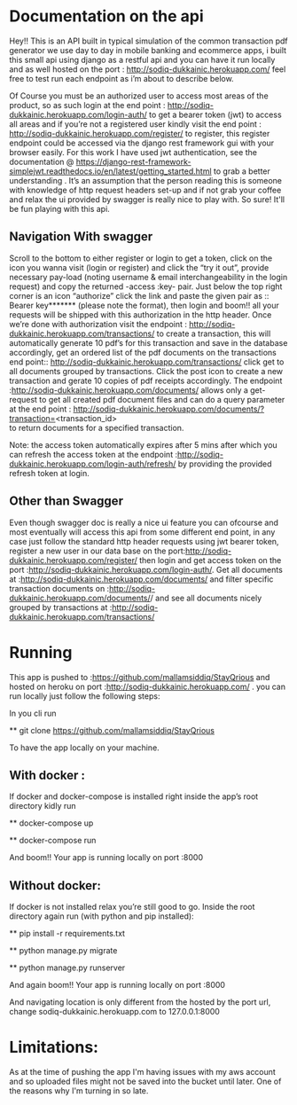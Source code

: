 # Documentation on the api 

Hey!! This is an API built in typical simulation of the common transaction pdf generator we use day to day in mobile banking and ecommerce apps, i built this small api using django as a restful api and you can have it run locally and as well hosted on the port : http://sodiq-dukkainic.herokuapp.com/  feel free to test run each endpoint as i’m about to describe below. 

Of Course you must be an authorized user to access most areas of the product, so as such login at the end point : http://sodiq-dukkainic.herokuapp.com/login-auth/  to get a bearer token (jwt)  to access all areas and if you’re not a registered user kindly visit the end point : http://sodiq-dukkainic.herokuapp.com/register/ to register, this register endpoint could be accessed via the django rest framework gui with your browser easily. For this work I have used jwt authentication, see the documentation @ https://django-rest-framework-simplejwt.readthedocs.io/en/latest/getting_started.html to grab a better understanding . It’s an assumption that the person reading this is someone with knowledge of http request headers set-up and if not grab your coffee and relax the ui provided by swagger is really nice to play with. So sure! It'll be fun playing with this api.

## Navigation With swagger

Scroll to the bottom to either register or login to get a token, click on the icon you wanna visit (login or register) and click the “try it out”, provide necessary pay-load (noting username & email interchangeability in the login request) and copy the returned -access :key-  pair. Just below the top right corner is an icon “authorize” click the link and paste the given pair as :: Bearer key*******   (please note the format), then login and boom!! all your requests will be shipped with this authorization in the http header. Once we’re done with authorization visit the endpoint : http://sodiq-dukkainic.herokuapp.com/transactions/ to create a transaction, this will automatically generate 10 pdf’s for this transaction and save in the database accordingly, get an ordered list of the pdf documents on the transactions end point:: http://sodiq-dukkainic.herokuapp.com/transactions/ click  get to all documents grouped by transactions. Click the post icon to create a new transaction and gerate 10 copies of pdf receipts accordingly. The endpoint :http://sodiq-dukkainic.herokuapp.com/documents/ allows only a get-request to get all created pdf document files and can do a query parameter at the end point : http://sodiq-dukkainic.herokuapp.com/documents/?transaction=<transaction_id>  
  to return documents for a specified transaction. 

Note: the access token automatically expires after 5 mins after which you can refresh the access token at the endpoint :http://sodiq-dukkainic.herokuapp.com/login-auth/refresh/
by providing the provided refresh token at login.

## Other than Swagger

Even though swagger doc is really a nice ui feature you can ofcourse and most eventually will access this api from some different end point, in any case just follow the standard http header requests using jwt bearer token, register a new user in our data base on the port:http://sodiq-dukkainic.herokuapp.com/register/ then login and get access token on the port :http://sodiq-dukkainic.herokuapp.com/login-auth/. Get all documents at :http://sodiq-dukkainic.herokuapp.com/documents/ and filter specific transaction documents on :http://sodiq-dukkainic.herokuapp.com/documents/<transaction-id>/ and see all documents nicely grouped by transactions at :http://sodiq-dukkainic.herokuapp.com/transactions/

# Running 

This app is pushed to :https://github.com/mallamsiddiq/StayQrious and hosted on heroku on port :http://sodiq-dukkainic.herokuapp.com/  . you can run locally just follow the following steps:

In you cli run 

** git clone https://github.com/mallamsiddiq/StayQrious



To have the app locally on your machine.


## With docker :

If docker and docker-compose is installed right inside the app’s root directory kidly run

** docker-compose up

** docker-compose run

And boom!! Your app is running locally on port :8000


## Without docker:

If docker is not installed relax you’re still good to go. Inside the root directory again run (with python and pip installed):

**  pip install -r requirements.txt

**  python manage.py migrate

**  python manage.py runserver

And again boom!! Your app is running locally on port :8000

And navigating location is only different from the hosted by the port url, change sodiq-dukkainic.herokuapp.com to 127.0.0.1:8000


# Limitations:

As at the time of pushing the app I'm having issues with my aws account and so uploaded files might not be saved into the bucket until later. One of the reasons why I'm turning in so late.

